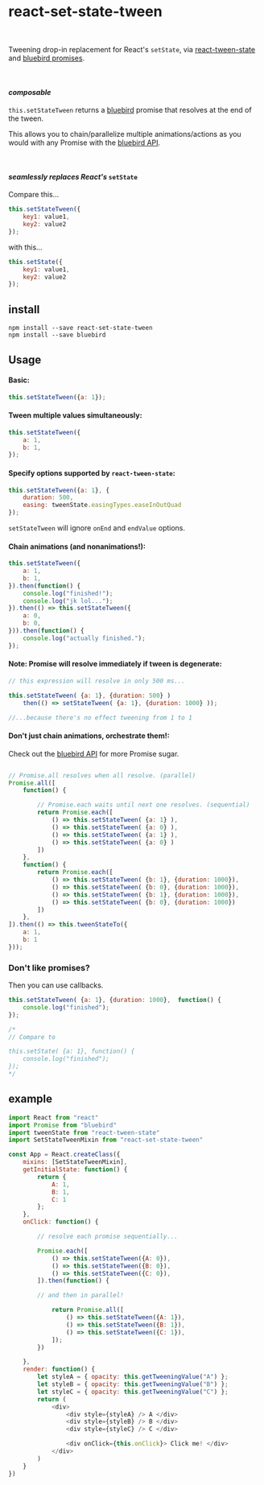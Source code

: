 # react-set-state-tween

</br>

Tweening drop-in replacement for React's `setState`, via [react-tween-state](https://github.com/chenglou/react-tween-state) and [bluebird promises](https://github.com/petkaantonov/bluebird).

</br>

#### *composable*

`this.setStateTween` returns a [bluebird](https://github.com/petkaantonov/bluebird) promise that resolves at the end of the tween.

This allows you to chain/parallelize multiple animations/actions as you would with any Promise with the [bluebird API](https://github.com/petkaantonov/bluebird/blob/master/API.md).

</br>

#### *seamlessly replaces React's* `setState`

Compare this...
```javascript
this.setStateTween({
    key1: value1,
    key2: value2
});
```
with this...
```javascript
this.setState({
    key1: value1,
    key2: value2
});
```




## install
```
npm install --save react-set-state-tween
npm install --save bluebird
```

## Usage

#### Basic:
```javascript
this.setStateTween({a: 1});
```


#### Tween multiple values simultaneously:
```javascript
this.setStateTween({
    a: 1,
    b: 1,
});
```

#### Specify options supported by `react-tween-state`:
```javascript
this.setStateTween({a: 1}, {
    duration: 500,
    easing: tweenState.easingTypes.easeInOutQuad
});
```
`setStateTween` will ignore `onEnd` and `endValue` options.


#### Chain animations (and nonanimations!):
```javascript
this.setStateTween({
    a: 1,
    b: 1,
}).then(function() {
    console.log("finished!");
    console.log("jk lol...");
}).then(() => this.setStateTween({
    a: 0,
    b: 0,
})).then(function() {
    console.log("actually finished.");
});
```

#### Note: Promise will resolve immediately if tween is degenerate:

```javascript
// this expression will resolve in only 500 ms...

this.setStateTween( {a: 1}, {duration: 500} )
    then(() => setStateTween( {a: 1}, {duration: 1000} ));

//...because there's no effect tweening from 1 to 1
```

#### Don't just chain animations, orchestrate them!:
Check out the [bluebird API](https://github.com/petkaantonov/bluebird/blob/master/API.md) for more Promise sugar.
```javascript

// Promise.all resolves when all resolve. (parallel)
Promise.all([
    function() {

        // Promise.each waits until next one resolves. (sequential)
        return Promise.each([
            () => this.setStateTween( {a: 1} ),
            () => this.setStateTween( {a: 0} ),
            () => this.setStateTween( {a: 1} ),
            () => this.setStateTween( {a: 0} )
        ])
    },
    function() {
        return Promise.each([
            () => this.setStateTween( {b: 1}, {duration: 1000}),
            () => this.setStateTween( {b: 0}, {duration: 1000}),
            () => this.setStateTween( {b: 1}, {duration: 1000}),
            () => this.setStateTween( {b: 0}, {duration: 1000})
        ])
    },
]).then(() => this.tweenStateTo({
    a: 1,
    b: 1
}));
```

### Don't like promises?

Then you can use callbacks.

```javascript
this.setStateTween( {a: 1}, {duration: 1000},  function() {
    console.log("finished");
});

/*
// Compare to

this.setState( {a: 1}, function() {
    console.log("finished");
});
*/
```




## example

```javascript
import React from "react"
import Promise from "bluebird"
import tweenState from "react-tween-state"
import SetStateTweenMixin from "react-set-state-tween"

const App = React.createClass({
    mixins: [SetStateTweenMixin],
    getInitialState: function() {
        return {
            A: 1,
            B: 1,
            C: 1
        };
    },
    onClick: function() {

        // resolve each promise sequentially...

        Promise.each([
            () => this.setStateTween({A: 0}),
            () => this.setStateTween({B: 0}),
            () => this.setStateTween({C: 0}),
        ]).then(function() {

        // and then in parallel!

            return Promise.all([
                () => this.setStateTween({A: 1}),
                () => this.setStateTween({B: 1}),
                () => this.setStateTween({C: 1}),
            ]);
        })

    },
    render: function() {
        let styleA = { opacity: this.getTweeningValue("A") };
        let styleB = { opacity: this.getTweeningValue("B") };
        let styleC = { opacity: this.getTweeningValue("C") };
        return (
            <div>
                <div style={styleA} /> A </div>
                <div style={styleB} /> B </div>
                <div style={styleC} /> C </div>

                <div onClick={this.onClick}> Click me! </div>
            </div>
        )
    }
})
```

